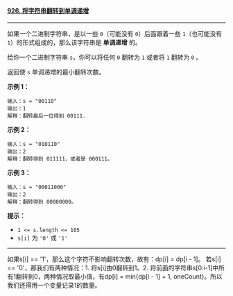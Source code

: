 #### [926. 将字符串翻转到单调递增](https://leetcode.cn/problems/flip-string-to-monotone-increasing/)

---

如果一个二进制字符串，是以一些 `0`（可能没有 `0`）后面跟着一些 `1`（也可能没有 `1`）的形式组成的，那么该字符串是 **单调递增** 的。

给你一个二进制字符串 `s`，你可以将任何 `0` 翻转为 `1` 或者将 `1` 翻转为 `0` 。

返回使 `s` 单调递增的最小翻转次数。



**示例 1：**

```
输入：s = "00110"
输出：1
解释：翻转最后一位得到 00111.
```

**示例 2：**

```
输入：s = "010110"
输出：2
解释：翻转得到 011111，或者是 000111。
```

**示例 3：**

```
输入：s = "00011000"
输出：2
解释：翻转得到 00000000。
```



**提示：**

- `1 <= s.length <= 105`
- `s[i]` 为 `'0'` 或 `'1'`

---
如果s[i] == '1'，那么这个字符不影响翻转次数，故有：dp[i] = dp[i - 1]。
若s[i] == '0'，那我们有两种情况：1. 将s[i]由0翻转到1。2. 将前面的字符串s[0:i-1]中所有1翻转到0，两种情况取最小值，有dp[i] = min{dp[i - 1] + 1, oneCount}。所以我们还得用一个变量记录1的数量。